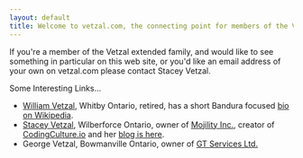 ```yaml
---
layout: default
title: Welcome to vetzal.com, the connecting point for members of the Vetzal family.
---
```


If you're a member of the Vetzal extended family, and would like to see something in particular on this web site, or you'd like an email address of your own on vetzal.com please contact Stacey Vetzal.

Some Interesting Links...

- [William Vetzal](mailto:wvetzal@rogers.com), Whitby Ontario, retired, has a short Bandura focused [bio on Wikipedia](https://en.wikipedia.org/wiki/William_Vetzal).
- [Stacey Vetzal](mailto:stacey@vetzal.com), Wilberforce Ontario, owner of [Mojility Inc.](https://mojility.ca), creator of [CodingCulture.io](https://codingculture.io) and her [blog is here](https://svetzal.wordpress.com).
- George Vetzal, Bowmanville Ontario, owner of [GT Services Ltd.](http://www.gtservicesltd.ca)
